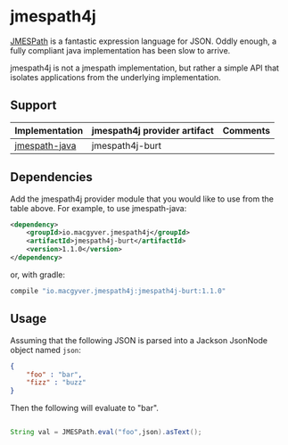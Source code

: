 # jmespath4j

[JMESPath](http://jmespath.org/) is a fantastic expression language for JSON.  Oddly enough, a fully compliant java implementation has been slow to arrive.

jmespath4j is not a jmespath implementation, but rather a simple API that isolates applications from the underlying implementation.


## Support

| Implementation  |  jmespath4j provider artifact |  Comments |
|---|---|---|
| [jmespath-java](https://github.com/burtcorp/jmespath-java/blob/master/README.md)  |  jmespath4j-burt |   |


## Dependencies

Add the jmespath4j provider module that you would like to use from the table above.  For example, to use jmespath-java:

```xml
<dependency>
    <groupId>io.macgyver.jmespath4j</groupId>
    <artifactId>jmespath4j-burt</artifactId>
    <version>1.1.0</version>
</dependency>
```

or, with gradle:

```groovy
compile "io.macgyver.jmespath4j:jmespath4j-burt:1.1.0"
```

## Usage


Assuming that the following JSON is parsed into a Jackson JsonNode object named ```json```:

```json
{
    "foo" : "bar",
    "fizz" : "buzz"
}
```

Then the following will evaluate to "bar".
```java

String val = JMESPath.eval("foo",json).asText();
```




